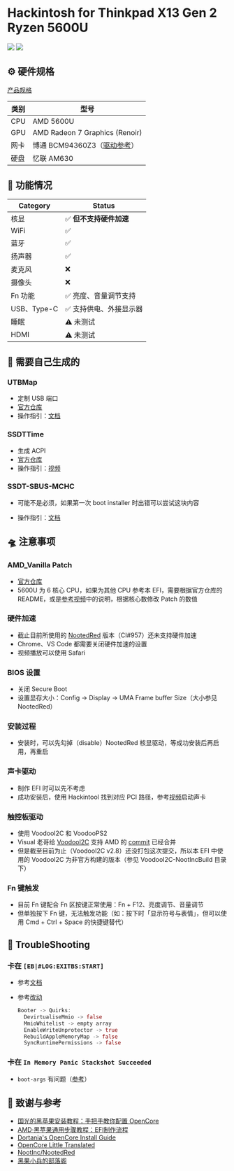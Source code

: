 # Hackintosh for Thinkpad X13 Gen 2 Ryzen 5600U
[![](https://img.shields.io/badge/macOS-Ventura_13.4.1-orange.svg)](https://www.apple.com/macos/ventura/)
[![](https://img.shields.io/badge/OpenCore-0.9.3-blue.svg)](https://github.com/acidanthera/OpenCorePkg)

## ⚙️ 硬件规格

[产品规格](https://www.lap4worx.de/media/pdf/dd/a6/cd/Lenovo-ThinkPad-X13-Gen-2-AMD-Spezifikationen.pdf)

| 类别 | 型号                                                         |
| ---- | ------------------------------------------------------------ |
| CPU  | AMD 5600U                                                    |
| GPU  | AMD Radeon 7 Graphics (Renoir)                               |
| 网卡 | 博通 BCM94360Z3（[驱动参考](https://blog.daliansky.net/BCM94360Z4-m.2-NGFF-interface-four-antenna-notebook_small-host-dedicated-black-Apple-wireless-network-card-driver-tutorial.html)） |
| 硬盘 | 忆联 AM630                                                   |

## 🚀 功能情况

| Category    | Status                 |
| ----------- | ---------------------- |
| 核显        | ✅ **但不支持硬件加速** |
| WiFi        | ✅                      |
| 蓝牙        | ✅                      |
| 扬声器      | ✅                      |
| 麦克风      | ❌                      |
| 摄像头      | ❌                      |
| Fn 功能     | ✅ 亮度、音量调节支持   |
| USB、Type-C | ✅ 支持供电、外接显示器 |
| 睡眠        | ⚠️ 未测试               |
| HDMI        | ⚠️ 未测试               |

## 🔧 需要自己生成的

### UTBMap

- 定制 USB 端口
- [官方仓库](https://github.com/USBToolBox/tool/)
- 操作指引：[文档](https://apple.sqlsec.com/6-%E5%AE%9E%E7%94%A8%E5%A7%BF%E5%8A%BF/6-1/)

### SSDTTime

- 生成 ACPI
- [官方仓库](https://github.com/corpnewt/SSDTTime)
- 操作指引：[视频](https://www.bilibili.com/video/BV1iN41167Jk)

### SSDT-SBUS-MCHC

- 可能不是必须，如果第一次 boot installer 时出错可以尝试这块内容

- 操作指引：[文档](https://dortania.github.io/Getting-Started-With-ACPI/Universal/smbus.html)

## 🛸 注意事项

### AMD_Vanilla Patch

- [官方仓库](https://github.com/AMD-OSX/AMD_Vanilla)
- 5600U 为 6 核心 CPU，如果为其他 CPU 参考本 EFI，需要根据官方仓库的 README，或是[参考视频](https://www.bilibili.com/video/BV1Vh4y1375g)中的说明，根据核心数修改 Patch 的数值

### 硬件加速

- 截止目前所使用的 [NootedRed](https://github.com/NootInc/NootedRed/actions/runs/5425999871) 版本（CI\#957）还未支持硬件加速
- Chrome、VS Code 都需要关闭硬件加速的设置
- 视频播放可以使用 Safari

### BIOS 设置

- 关闭 Secure Boot
- 设置显存大小：Config → Display → UMA Frame buffer Size（大小参见 NootedRed）

### 安装过程

- 安装时，可以先勾掉（disable）NootedRed 核显驱动，等成功安装后再启用，再重启

### 声卡驱动

- 制作 EFI 时可以先不考虑
- 成功安装后，使用 Hackintool 找到对应 PCI 路径，参考[视频](https://www.bilibili.com/video/BV1Qs4y1y7Df)启动声卡

### 触控板驱动

- 使用 VoodooI2C 和 VoodooPS2
- Visual 老哥给 [VoodooI2C](https://github.com/VoodooI2C/VoodooI2C) 支持 AMD 的 [commit](https://github.com/VoodooI2C/VoodooI2C/pull/530) 已经合并
- 但是截至目前为止（VoodooI2C v2.8）还没打包这次提交，所以本 EFI 中使用的 VoodooI2C 为非官方构建的版本（参见 VoodooI2C-NootIncBuild 目录下）

### Fn 键触发

- 目前 Fn 键配合 Fn 区按键正常使用：Fn + F12、亮度调节、音量调节
- 但单独按下 Fn 键，无法触发功能（如：按下时「显示符号与表情」，但可以使用 Cmd + Ctrl + Space 的快捷键替代）

## 🔫 TroubleShooting

### 卡在 `[EB|#LOG:EXITBS:START]`

- 参考[文档](https://dortania.github.io/OpenCore-Install-Guide/troubleshooting/extended/kernel-issues.html#stuck-on-eb-log-exitbs-start)

- 参考[改动](https://github.com/izumiiAoba/hackintosh-thinkpad-x13-gen2/commit/d7a52d2275384f1f1700b0de3786005713dbd5a5)

  ```rust
  Booter -> Quirks:
    DevirtualiseMmio -> false
    MmioWhitelist -> empty array
    EnableWriteUnprotector -> true
    RebuildAppleMemoryMap -> false
    SyncRuntimePermissions -> false
  ```

### 卡在 `In Memory Panic Stackshot Succeeded`

- `boot-args` 有问题（[参考](https://www.reddit.com/r/hackintosh/comments/11uihfy/comment/jcodplm/?utm_source=share&utm_medium=web2x&context=3)）

## 🌹 致谢与参考

- [国光的黑苹果安装教程：手把手教你配置 OpenCore](https://apple.sqlsec.com/)
- [AMD·黑苹果通用步骤教程：EFI制作流程](https://www.bilibili.com/video/BV1Vh4y1375g)
- [Dortania's OpenCore Install Guide](https://dortania.github.io/OpenCore-Install-Guide/)
- [OpenCore Little Translated](https://github.com/5T33Z0/OC-Little-Translated)
- [NootInc/NootedRed](https://github.com/NootInc/NootedRed)
- [黑果小兵的部落阁](https://blog.daliansky.net/)
